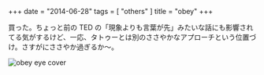 +++
date = "2014-06-28"
tags = [ "others" ]
title = "obey"
+++

買った。ちょっと前の TED の「現象よりも言葉が先」みたいな話にも影響されてる気がするけど、一応、タトゥーとは別のささやかなアプローチという位置づけ。さすがにささやか過ぎるか〜。

![obey eye cover](/img/entry/obey_eye_cover.jpg)

